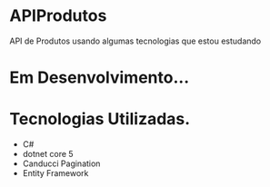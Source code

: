# APIProdutos
API de Produtos  usando algumas tecnologias que estou estudando


# Em Desenvolvimento...

# Tecnologias Utilizadas.
- C#
- dotnet core 5 
- Canducci Pagination
- Entity Framework
